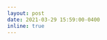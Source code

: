 ```yaml
---
layout: post
date: 2021-03-29 15:59:00-0400
inline: true
---
```


<!-- I was awarded the Outstanding Graduates of Sichuan Province. -->

